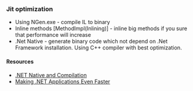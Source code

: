 ### Jit optimization
* Using NGen.exe - compile IL to binary
* Inline methods [MethodImpl(Inlining)] - inline big methods if you sure that performance will increase
* .Net Native - generate binary code which not depend on .Net Framework installation. Using C++ compiler with best optimization.

#### Resources
* [.NET Native and Compilation](https://docs.microsoft.com/en-us/dotnet/framework/net-native/net-native-and-compilation)
* [Making .NET Applications Even Faster](https://www.pluralsight.com/courses/making-dotnet-applications-even-faster)
